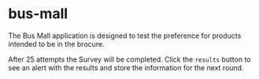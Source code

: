 # bus-mall

The Bus Mall application is designed to test the preference for products intended to be in the brocure. 

After 25 attempts the Survey will be completed. Click the `results` button to see an alert with the results and store the information for the next round. 
